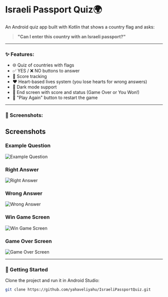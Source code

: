 # Israeli Passport Quiz🌍

An Android quiz app built with Kotlin that shows a country flag and asks:

> **"Can I enter this country with an Israeli passport?"**

---

### ✨ Features:
- 🌐 Quiz of countries with flags
- ✅ YES / ❌ NO buttons to answer
- 🧠 Score tracking
- ❤️ Heart-based lives system (you lose hearts for wrong answers)
- 🌙 Dark mode support
- 🏁 End screen with score and status (Game Over or You Won!)
- 🔁 "Play Again" button to restart the game

---

### 📸 Screenshots:
## Screenshots

### Example Question
![Example Question](https://raw.githubusercontent.com/yahaveliyahu/IsraeliPassportQuiz/master/Example%20Question.jpg)

### Right Answer
![Right Answer](https://raw.githubusercontent.com/yahaveliyahu/IsraeliPassportQuiz/master/Right%20Answer.jpg)

### Wrong Answer
![Wrong Answer](https://raw.githubusercontent.com/yahaveliyahu/IsraeliPassportQuiz/master/Wrong%20Answer.jpg)

### Win Game Screen
![Win Game Screen](https://raw.githubusercontent.com/yahaveliyahu/IsraeliPassportQuiz/master/Win%20Game%20Screen.jpg)

### Game Over Screen
![Game Over Screen](https://raw.githubusercontent.com/yahaveliyahu/IsraeliPassportQuiz/master/Game%20Over%20Screen.jpg)


---

### 🚀 Getting Started
Clone the project and run it in Android Studio:

```bash
git clone https://github.com/yahaveliyahu/IsraeliPassportQuiz.git
